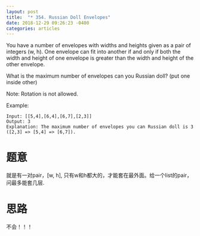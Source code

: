 ```yaml
---
layout: post
title:  "* 354. Russian Doll Envelopes"
date: 2018-12-29 09:26:23 -0400
categories: articles
---
```

You have a number of envelopes with widths and heights given as a pair of integers (w, h). One envelope can fit into another if and only if both the width and height of one envelope is greater than the width and height of the other envelope.

What is the maximum number of envelopes can you Russian doll? (put one inside other)

Note:
Rotation is not allowed.

Example:
```
Input: [[5,4],[6,4],[6,7],[2,3]]
Output: 3 
Explanation: The maximum number of envelopes you can Russian doll is 3 ([2,3] => [5,4] => [6,7]).
```

# 题意
就是有一对pair，[w, h], 只有w和h都大的，才能套在最外面。给一个list的pair，问最多能套几层.

# 思路
不会！！！

